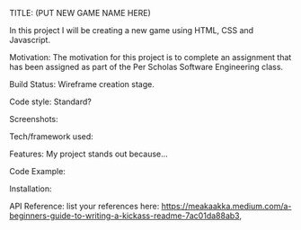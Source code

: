 TITLE: (PUT NEW GAME NAME HERE)

In this project I will be creating a new game using HTML, CSS and Javascript.

Motivation: The motivation for this project is to complete an assignment that has been assigned as part of the Per Scholas Software Engineering class.

Build Status: Wireframe creation stage.  

Code style: Standard?

Screenshots: 

Tech/framework used: 

Features: My project stands out because...

Code Example: 

Installation: 

API Reference: list your references here: https://meakaakka.medium.com/a-beginners-guide-to-writing-a-kickass-readme-7ac01da88ab3, 

